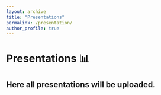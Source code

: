 ```yaml
---
layout: archive
title: "Presentations"
permalink: /presentation/
author_profile: true
---
```


# Presentations :bar_chart:
## Here all presentations will be uploaded. 
